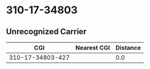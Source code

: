 # 310-17-34803
## Unrecognized Carrier


| CGI | Nearest CGI | Distance |
|-----|-------------|----------|
| 310-17-34803-427 |  | 0.0 |
